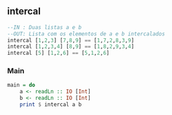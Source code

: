 ## intercal
[](solver.hs)
```hs
--IN : Duas listas a e b
--OUT: Lista com os elementos de a e b intercalados
intercal [1,2,3] [7,8,9] == [1,7,2,8,3,9]
intercal [1,2,3,4] [8,9] == [1,8,2,9,3,4]
intercal [5] [1,2,6] == [5,1,2,6]
```


<!--MAIN_BEGIN-->
### Main
```hs
main = do
    a <- readLn :: IO [Int]
    b <- readLn :: IO [Int]
    print $ intercal a b

```
<!--MAIN_END-->
